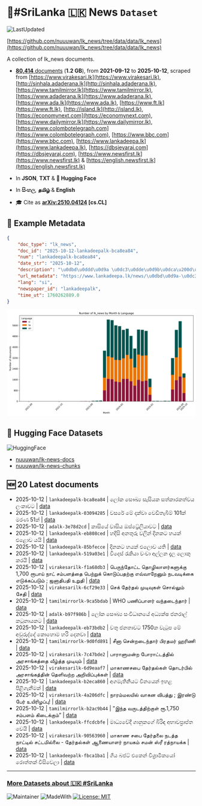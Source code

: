 # 📄#SriLanka 🇱🇰 News `Dataset`

![LastUpdated](https://img.shields.io/badge/last_updated-2025--10--12_15:45:00-green)

[https://github.com/nuuuwan/lk_news/tree/data/data/lk_news](https://github.com/nuuuwan/lk_news/tree/data/data/lk_news)

A collection of lk_news documents.

- [**80,414** documents](https://github.com/nuuuwan/lk_news/tree/data/data/lk_news) (**1.2 GB**), from **2021-09-12** to **2025-10-12**, scraped from [https://www.virakesari.lk](https://www.virakesari.lk), [http://sinhala.adaderana.lk](http://sinhala.adaderana.lk), [https://www.tamilmirror.lk](https://www.tamilmirror.lk), [https://www.adaderana.lk](https://www.adaderana.lk), [https://www.ada.lk](https://www.ada.lk), [https://www.ft.lk](https://www.ft.lk), [http://island.lk](http://island.lk), [https://economynext.com](https://economynext.com), [https://www.dailymirror.lk](https://www.dailymirror.lk), [https://www.colombotelegraph.com](https://www.colombotelegraph.com), [https://www.bbc.com](https://www.bbc.com), [https://www.lankadeepa.lk](https://www.lankadeepa.lk), [https://dbsjeyaraj.com](https://dbsjeyaraj.com), [https://www.newsfirst.lk](https://www.newsfirst.lk) & [https://english.newsfirst.lk](https://english.newsfirst.lk)

- In **JSON**, **TXT** & **🤗 Hugging Face**

- In **සිංහල**, **தமிழ்** & **English**

- 🎓 Cite as **[arXiv:2510.04124](https://arxiv.org/abs/2510.04124) [cs.CL]**

## 📝 Example Metadata

```json
{
    "doc_type": "lk_news",
    "doc_id": "2025-10-12-lankadeepalk-bca8ea84",
    "num": "lankadeepalk-bca8ea84",
    "date_str": "2025-10-12",
    "description": "\u0dbd\u0ddd\u0d9a \u0dc3\u0dde\u0d9b\u0dca\u200d\u0dba \u0dc3\u0dd0\u0dc3\u0dd2\u0dba\u0d9a \u0dc3\u0dad\u0dca\u0d9a\u0dcf\u0dbb\u0d9a\u0dad\u0dca\u0dc0\u0dba \u0dbd\u0d82\u0d9a\u0dcf\u0dc0\u0da7",
    "url_metadata": "https://www.lankadeepa.lk/news/\u0dbd\u0d9a-\u0dc3\u0d9b\u0dba-\u0dc3\u0dc3\u0dba\u0d9a-\u0dc3\u0dad\u0d9a\u0dbb\u0d9a\u0dad\u0dc0\u0dba-\u0dbd\u0d9a\u0dc0\u0da7/101-681152",
    "lang": "si",
    "newspaper_id": "lankadeepalk",
    "time_ut": 1760262889.0
}
```

![Chart](https://raw.githubusercontent.com/nuuuwan/lk_news/refs/heads/data/data/lk_news/docs_by_month_and_lang.png)

## 🤗 Hugging Face Datasets

![HuggingFace](https://img.shields.io/badge/-HuggingFace-FDEE21?style=for-the-badge&logo=HuggingFace)

- [nuuuwan/lk-news-docs](https://huggingface.co/datasets/nuuuwan/lk-news-docs)
- [nuuuwan/lk-news-chunks](https://huggingface.co/datasets/nuuuwan/lk-news-chunks)

## 🆕 20 Latest documents

- 2025-10-12 | `lankadeepalk-bca8ea84` | ලෝක සෞඛ්‍ය සැසියක සත්කාරකත්වය ලංකාවට | [data](https://github.com/nuuuwan/lk_news/tree/data/data/lk_news/2020s/2025/2025-10-12-lankadeepalk-bca8ea84)
- 2025-10-12 | `lankadeepalk-03094285` | වසරේ මේ දක්වා වෙඩිතැබීම් 101ක් මරණ 51ක් | [data](https://github.com/nuuuwan/lk_news/tree/data/data/lk_news/2020s/2025/2025-10-12-lankadeepalk-03094285)
- 2025-10-12 | `adalk-3e78d2cd` | කාසියේ වාසිය ඔස්ට්‍රේලියාවට | [data](https://github.com/nuuuwan/lk_news/tree/data/data/lk_news/2020s/2025/2025-10-12-adalk-3e78d2cd)
- 2025-10-12 | `lankadeepalk-eb808ced` | හදිසි අනතුරු වලින් දිනකට හයක් එළොව යයි | [data](https://github.com/nuuuwan/lk_news/tree/data/data/lk_news/2020s/2025/2025-10-12-lankadeepalk-eb808ced)
- 2025-10-12 | `lankadeepalk-85bfecce` | දිනකට හයක් එලොව යති | [data](https://github.com/nuuuwan/lk_news/tree/data/data/lk_news/2020s/2025/2025-10-12-lankadeepalk-85bfecce)
- 2025-10-12 | `lankadeepalk-519a03e1` | විදෙස් රැකියා වංචා අල්ලන දැල ලොකු කරයි | [data](https://github.com/nuuuwan/lk_news/tree/data/data/lk_news/2020s/2025/2025-10-12-lankadeepalk-519a03e1)
- 2025-10-12 | `virakesarilk-f1a68db3` | பெருந்தோட்ட தொழிலாளர்களுக்கு 1,700 ரூபாய் நாட் சம்பளத்தை பெற்றுக் கொடுப்பதற்கு எவ்வாறேனும் நடவடிக்கை எடுக்கப்படும் ; ஜனாதிபதி உறுதி | [data](https://github.com/nuuuwan/lk_news/tree/data/data/lk_news/2020s/2025/2025-10-12-virakesarilk-f1a68db3)
- 2025-10-12 | `virakesarilk-6cf29e33` | செக் தேர்தல் முடிவுகள் சொல்லும் சேதி | [data](https://github.com/nuuuwan/lk_news/tree/data/data/lk_news/2020s/2025/2025-10-12-virakesarilk-6cf29e33)
- 2025-10-12 | `tamilmirrorlk-9ca5bdab` | WHO பணிப்பாளர்  வந்தடைந்தார் | [data](https://github.com/nuuuwan/lk_news/tree/data/data/lk_news/2020s/2025/2025-10-12-tamilmirrorlk-9ca5bdab)
- 2025-10-12 | `adalk-b97f986b` | ලෝක සෞඛ්‍ය සංවිධානයේ අධ්‍යක්ෂ ජනරාල් කටුනායකට | [data](https://github.com/nuuuwan/lk_news/tree/data/data/lk_news/2020s/2025/2025-10-12-adalk-b97f986b)
- 2025-10-12 | `lankadeepalk-eb73bdb2` | වතු ජනතාවට 1750ක වැටුප මේ අවුරුද්දේ කොහොම හරි දෙනවා | [data](https://github.com/nuuuwan/lk_news/tree/data/data/lk_news/2020s/2025/2025-10-12-lankadeepalk-eb73bdb2)
- 2025-10-12 | `tamilmirrorlk-9d0fd891` | சீனா சென்றடைந்தார் பி​ரதமர் ஹரிணி | [data](https://github.com/nuuuwan/lk_news/tree/data/data/lk_news/2020s/2025/2025-10-12-tamilmirrorlk-9d0fd891)
- 2025-10-12 | `virakesarilk-7c47bde2` | பாராளுமன்ற போராட்டத்தில் அரசாங்கத்தை வீழ்த்த முடியும் | [data](https://github.com/nuuuwan/lk_news/tree/data/data/lk_news/2020s/2025/2025-10-12-virakesarilk-7c47bde2)
- 2025-10-12 | `virakesarilk-6d9eaaf7` | மாகாணசபை தேர்தல்கள் தொடர்பில் அரசாங்கத்தின் தெளிவற்ற அறிவிப்புக்கள் | [data](https://github.com/nuuuwan/lk_news/tree/data/data/lk_news/2020s/2025/2025-10-12-virakesarilk-6d9eaaf7)
- 2025-10-12 | `lankadeepalk-b2eca860` | අගමැතිනියට චීනයෙන් ඉහළ පිළිගැනීමක් | [data](https://github.com/nuuuwan/lk_news/tree/data/data/lk_news/2020s/2025/2025-10-12-lankadeepalk-b2eca860)
- 2025-10-12 | `virakesarilk-4a206dfc` | நாரம்மலயில் வாகன விபத்து ; இரண்டு பேர் உயிரிழப்பு! | [data](https://github.com/nuuuwan/lk_news/tree/data/data/lk_news/2020s/2025/2025-10-12-virakesarilk-4a206dfc)
- 2025-10-12 | `tamilmirrorlk-b2ac9b44` | ”இந்த வருடத்திற்குள் ரூ.1,750  சம்பளம் கிடைக்கும்” | [data](https://github.com/nuuuwan/lk_news/tree/data/data/lk_news/2020s/2025/2025-10-12-tamilmirrorlk-b2ac9b44)
- 2025-10-12 | `lankadeepalk-ffcdcbfe` | මාධ්‍යවේදී ශානුකගේ බිරිඳ අභාවප්‍රාප්ත වෙයි | [data](https://github.com/nuuuwan/lk_news/tree/data/data/lk_news/2020s/2025/2025-10-12-lankadeepalk-ffcdcbfe)
- 2025-10-12 | `virakesarilk-90563960` | மாகாண சபை தேர்தலை நடத்த நாட்டில் சட்டமில்லை - தேர்தல்கள் ஆணையாளர் நாயகம் சமன் ஸ்ரீ ரத்நாயக்க | [data](https://github.com/nuuuwan/lk_news/tree/data/data/lk_news/2020s/2025/2025-10-12-virakesarilk-90563960)
- 2025-10-12 | `lankadeepalk-fbca1ba1` | ගිය බජට් එකෙන්  විශ්‍රාමිකයෝ රොත්තක් විසිවෙලා | [data](https://github.com/nuuuwan/lk_news/tree/data/data/lk_news/2020s/2025/2025-10-12-lankadeepalk-fbca1ba1)

---

### [More Datasets about 🇱🇰 #SriLanka](https://github.com/nuuuwan/lk_datasets)

![Maintainer](https://img.shields.io/badge/maintainer-nuuuwan-red)
![MadeWith](https://img.shields.io/badge/made_with-python-blue)
[![License: MIT](https://img.shields.io/badge/License-MIT-yellow.svg)](https://opensource.org/licenses/MIT)
